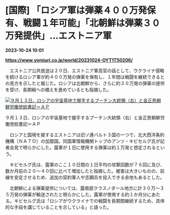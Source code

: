# [国際] 「ロシア軍は弾薬４００万発保有、戦闘１年可能」「北朝鮮は弾薬３０万発提供」…エストニア軍

**2023-10-24 10:01**

**https://www.yomiuri.co.jp/world/20231024-OYT1T50206/**

　エストニア公共放送は２０日、エストニア軍高官の話として、ウクライナ侵略を続けるロシア軍が約４００万発の弾薬を保有し、１年間は戦闘を継続できるとの見方を示したと報じた。ロシアは北朝鮮から、さらに約３０万発の弾薬の提供を受け、長期戦への備えを進めているとも指摘した。

[![９月１３日、ロシアの宇宙基地で握手するプーチン大統領（右）と金正恩朝鮮労働党総書記＝ＡＰ](https://www.yomiuri.co.jp/media/2023/10/20231024-OYT1I50147-1.jpg)](https://www.yomiuri.co.jp/pluralphoto/20231024-OYT1I50147/)

９月１３日、ロシアの宇宙基地で握手するプーチン大統領（右）と金正恩朝鮮労働党総書記＝ＡＰ

　ロシアと国境を接するエストニアは旧ソ連バルト３国の一つで、北大西洋条約機構（ＮＡＴＯ）の加盟国。同国軍情報機関トップのアンツ・キビセルグ氏が記者会見で明らかにした。露軍が１日に使用する弾薬は約１万発と想定されるという。

　キビセルグ氏は、露軍のここ１０日間の１日平均の攻撃回数が７６回に及び、数か月前の２０～４０回に比べて増加したと指摘した。被害は大きいものの、前線を安定させるため、追加の契約軍人や志願兵を投入できる余地もあるとした。

　北朝鮮による弾薬提供については、露南部クラスノダール地方に計３０万～３５万発の弾薬が輸送されたと明らかにした。露軍が使用する約１か月分にあたる。キビセルグ氏は「ロシアがウクライナでの戦闘を長期間継続するため、具体的な手段を講じていることを示している」と語った。